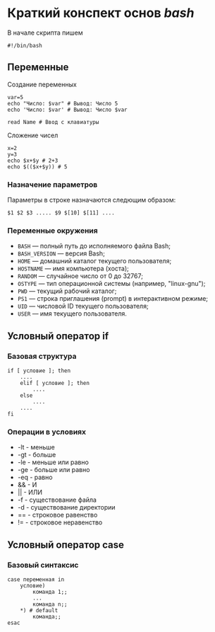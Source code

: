 # Краткий конспект основ *bash*

В начале скрипта пишем 
```
#!/bin/bash
```

## Переменные
Создание переменных
```
var=5
echo "Число: $var" # Вывод: Число 5
echo 'Число: $var' # Вывод: Число $var

read Name # Ввод с клавиатуры
```

Сложение чисел
```
x=2
y=3
echo $x+$y # 2+3
echo $(($x+$y)) # 5
```

### Назначение параметров
Параметры в строке назначаются следющим образом:
```
$1 $2 $3 ..... $9 $[10] $[11] ....
```

### Переменные окружения
- `BASH` — полный путь до исполняемого файла Bash;
- `BASH_VERSION` — версия Bash;
- `HOME` — домашний каталог текущего пользователя;
- `HOSTNAME` — имя компьютера (хоста);
- `RANDOM` — случайное число от 0 до 32767;
- `OSTYPE` — тип операционной системы (например, "linux-gnu");
- `PWD` — текущий рабочий каталог;
- `PS1` — строка приглашения (prompt) в интерактивном режиме;
- `UID` — числовой ID текущего пользователя;
- `USER` — имя текущего пользователя.

## Условный оператор if
### Базовая структура
```
if [ условие ]; then
    ....
    elif [ условие ]; then
        ....
    else
        ....
    ....
fi
```
### Операции в условиях
- -lt - меньше 
- -gt - больше
- -le - меньше или равно
- -ge - больше или равно 
- -eq - равно
- && - И
- || - ИЛИ
- -f - существование файла
- -d - существование директории
- == - строковое равенство
- != - строковое неравенство

## Условный оператор case
### Базовый синтаксис
```
case переменная in
    условие)
        команда 1;;
        ...
        команда n;;
    *) # default
        команда;;
esac
```